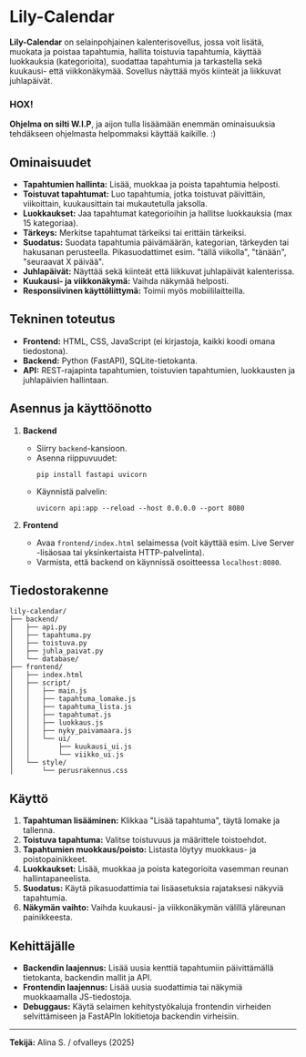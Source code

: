 # Lily-Calendar

**Lily-Calendar** on selainpohjainen kalenterisovellus, jossa voit lisätä, muokata ja poistaa tapahtumia, hallita toistuvia tapahtumia, käyttää luokkauksia (kategorioita), suodattaa tapahtumia ja tarkastella sekä kuukausi- että viikkonäkymää. Sovellus näyttää myös kiinteät ja liikkuvat juhlapäivät.

### HOX!
**Ohjelma on silti W.I.P**, ja aijon tulla lisäämään enemmän ominaisuuksia tehdäkseen ohjelmasta helpommaksi käyttää kaikille. :)

## Ominaisuudet

- **Tapahtumien hallinta:** Lisää, muokkaa ja poista tapahtumia helposti.
- **Toistuvat tapahtumat:** Luo tapahtumia, jotka toistuvat päivittäin, viikoittain, kuukausittain tai mukautetulla jaksolla.
- **Luokkaukset:** Jaa tapahtumat kategorioihin ja hallitse luokkauksia (max 15 kategoriaa).
- **Tärkeys:** Merkitse tapahtumat tärkeiksi tai erittäin tärkeiksi.
- **Suodatus:** Suodata tapahtumia päivämäärän, kategorian, tärkeyden tai hakusanan perusteella. Pikasuodattimet esim. "tällä viikolla", "tänään", "seuraavat X päivää".
- **Juhlapäivät:** Näyttää sekä kiinteät että liikkuvat juhlapäivät kalenterissa.
- **Kuukausi- ja viikkonäkymä:** Vaihda näkymää helposti.
- **Responsiivinen käyttöliittymä:** Toimii myös mobiililaitteilla.

## Tekninen toteutus

- **Frontend:** HTML, CSS, JavaScript (ei kirjastoja, kaikki koodi omana tiedostona).
- **Backend:** Python (FastAPI), SQLite-tietokanta.
- **API:** REST-rajapinta tapahtumien, toistuvien tapahtumien, luokkausten ja juhlapäivien hallintaan.

## Asennus ja käyttöönotto

1. **Backend**
    - Siirry `backend`-kansioon.
    - Asenna riippuvuudet:
      ```
      pip install fastapi uvicorn
      ```
    - Käynnistä palvelin:
      ```
      uvicorn api:app --reload --host 0.0.0.0 --port 8080
      ```

2. **Frontend**
    - Avaa `frontend/index.html` selaimessa (voit käyttää esim. Live Server -lisäosaa tai yksinkertaista HTTP-palvelinta).
    - Varmista, että backend on käynnissä osoitteessa `localhost:8080`.

## Tiedostorakenne

```
lily-calendar/
├── backend/
│   ├── api.py
│   ├── tapahtuma.py
│   ├── toistuva.py
│   ├── juhla_paivat.py
│   └── database/
├── frontend/
│   ├── index.html
│   ├── script/
│   │   ├── main.js
│   │   ├── tapahtuma_lomake.js
│   │   ├── tapahtuma_lista.js
│   │   ├── tapahtumat.js
│   │   ├── luokkaus.js
│   │   ├── nyky_paivamaara.js
│   │   └── ui/
│   │       ├── kuukausi_ui.js
│   │       └── viikko_ui.js
│   └── style/
│       └── perusrakennus.css
```

## Käyttö

1. **Tapahtuman lisääminen:** Klikkaa "Lisää tapahtuma", täytä lomake ja tallenna.
2. **Toistuva tapahtuma:** Valitse toistuvuus ja määrittele toistoehdot.
3. **Tapahtumien muokkaus/poisto:** Listasta löytyy muokkaus- ja poistopainikkeet.
4. **Luokkaukset:** Lisää, muokkaa ja poista kategorioita vasemman reunan hallintapaneelista.
5. **Suodatus:** Käytä pikasuodattimia tai lisäasetuksia rajataksesi näkyviä tapahtumia.
6. **Näkymän vaihto:** Vaihda kuukausi- ja viikkonäkymän välillä yläreunan painikkeesta.

## Kehittäjälle

- **Backendin laajennus:** Lisää uusia kenttiä tapahtumiin päivittämällä tietokanta, backendin mallit ja API.
- **Frontendin laajennus:** Lisää uusia suodattimia tai näkymiä muokkaamalla JS-tiedostoja.
- **Debuggaus:** Käytä selaimen kehitystyökaluja frontendin virheiden selvittämiseen ja FastAPIn lokitietoja backendin virheisiin.

---

**Tekijä:** Alina S. / ofvalleys (2025)